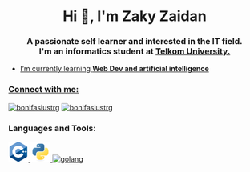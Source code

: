 


<h1 align="center">Hi 👋, I'm Zaky Zaidan</h1>
<h3 align="center">A passionate self learner and interested in the IT field.<br>
I'm an informatics student at <a href=https://telkomuniversity.ac.id/>Telkom University.</h3>




-  I’m currently learning **Web Dev and artificial intelligence**


<h3 align="left">Connect with me:</h3>
<p align="left">
<a href="https://www.linkedin.com/in/zaky-zaidan-b19824217/" target="blank"><img align="center" src="https://raw.githubusercontent.com/rahuldkjain/github-profile-readme-generator/master/src/images/icons/Social/linked-in-alt.svg" alt="bonifasiustrg" height="30" width="40" /></a>
<a href="https://instagram.com/zaky.zaidan_" target="blank"><img align="center" src="https://raw.githubusercontent.com/rahuldkjain/github-profile-readme-generator/master/src/images/icons/Social/instagram.svg" alt="bonifasiustrg" height="30" width="40" /></a>

</p>

<h3 align="left">Languages and Tools:</h3>
<p align="left"> <a href="https://www.w3schools.com/cpp/" target="_blank" rel="noreferrer"> <img src="https://raw.githubusercontent.com/devicons/devicon/master/icons/cplusplus/cplusplus-original.svg" alt="cplusplus" width="40" height="40"/> </a>  <a href="https://www.python.org" target="_blank" rel="noreferrer"> <img src="https://raw.githubusercontent.com/devicons/devicon/master/icons/python/python-original.svg" alt="python" width="40" height="40"/> </a> <a href="https://go.dev" target="_blank" rel="noreferrer"><img src="https://go.dev/blog/go-brand/Go-Logo/SVG/Go-Logo_Aqua.svg" alt="golang" width="40" height="40"/></a></p>
